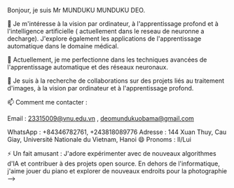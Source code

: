 Bonjour, je suis Mr MUNDUKU MUNDUKU DEO.

👀 Je m'intéresse à la vision par ordinateur, à l'apprentissage profond et à l'intelligence artificielle ( actuellement dans le reseau de neuronne a decharge). J'explore également les applications de l'apprentissage automatique dans le domaine médical.

🌱 Actuellement, je me perfectionne dans les techniques avancées de l'apprentissage automatique et des réseaux neuronaux.

💞️ Je suis à la recherche de collaborations sur des projets liés au traitement d'images, à la vision par ordinateur et à l'apprentissage profond.

📫 Comment me contacter :

Email : 23315009@vnu.edu.vn  , deomundukuobama@gmail.com

WhatsApp : +84346782761, +243818089776
Adresse : 144 Xuan Thuy, Cau Giay, Université Nationale du Vietnam, Hanoi
😄 Pronoms : Il/Lui

⚡ Un fait amusant : J'adore expérimenter avec de nouveaux algorithmes d'IA et contribuer à des projets open source. En dehors de l'informatique, j'aime jouer du piano et explorer de nouveaux endroits pour la photographie
-->
